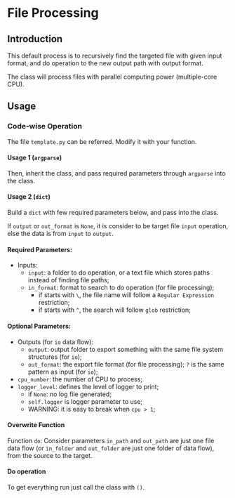 # File Processing
## Introduction
This default process is to recursively find the targeted file with given input format, and do operation to the new output path with output format.

The class will process files with parallel computing power (multiple-core CPU).
## Usage
### Code-wise Operation

The file `template.py` can be referred. Modify it with your function.

#### Usage 1 (`argparse`)
Then, inherit the class, and pass required parameters through `argparse` into the class.

#### Usage 2 (`dict`)
Build a `dict` with few required parameters below, and pass into the class.

If `output` or `out_format` is `None`, it is consider to be target file `input` operation, else the data is from `input` to `output`.
#### Required Parameters:
* Inputs:
  * `input`: a folder to do operation, or a text file which stores paths instead of finding file paths;
  * `in_format`: format to search to do operation (for file processing); 
    * if starts with `\`, the file name will follow a `Regular Expression` restriction;
    * if starts with `^`, the search will follow `glob` restriction;
#### Optional Parameters:

* Outputs (for `io` data flow):
  * `output`: output folder to export something with the same file system structures (for `io`);
  * `out_format`: the export file format (for file processing); `?` is the same pattern as input (for `io`);
* `cpu_number`: the number of CPU to process;
* `logger_level`: defines the level of logger to print;
  * if `None`: no log file generated; 
  * `self.logger` is logger parameter to use; 
  * WARNING: it is easy to break when `cpu > 1`;

#### Overwrite Function
Function `do`:
Consider parameters `in_path` and `out_path` are just one file data flow (or `in_folder` and `out_folder` are just one folder of data flow), from the source to the target.

#### Do operation
To get everything run just call the class with `()`.

